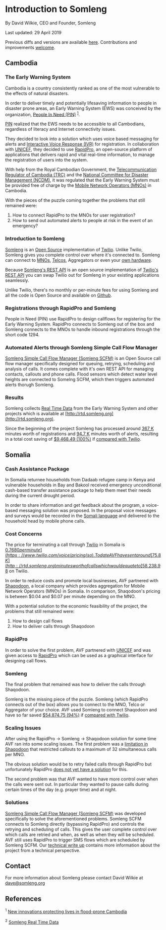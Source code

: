 # Introduction to Somleng

By David Wilkie, CEO and Founder, Somleng

Last updated: 29 April 2019

Previous diffs and versions are available [here](https://github.com/somleng/somleng-project/commits/master/docs/introduction_for_development_organizations.md). Contributions and improvements [welcome](https://github.com/somleng/somleng-project/pulls).

## Cambodia

### The Early Warning System

Cambodia is a country consistently ranked as one of the most vulnerable to the effects of natural disasters.

In order to deliver timely and potentially lifesaving information to people in disaster prone areas, an Early Warning System (EWS) was conceived by the organization, [People In Need (PIN)](https://www.clovekvtisni.cz/en/what-we-do/humanitarian-aid-and-development/cambodia) <sup>[1](#footnote-ews-article)</sup>.

[PIN](https://www.clovekvtisni.cz/en/what-we-do/humanitarian-aid-and-development/cambodia) realized that the EWS needs to be accessible to all Cambodians, regardless of literacy and Internet connectivity issues.

They decided to look into a solution which uses voice based messaging for alerts and [Interactive Voice Response (IVR)](https://en.wikipedia.org/wiki/Interactive_voice_response) for registration. In collaboration with [UNICEF](https://www.unicef.org/cambodia), they decided to use [RapidPro](http://rapidpro.io/), an open-source platform of applications that delivers rapid and vital real-time information, to manage the registration of users into the system.

With help from the Royal Cambodian Government, the [Telecommunication Regulator of Cambodia (TRC)](https://www.trc.gov.kh) and the [National Committee for Disaster Management (NCDM)](http://www.ncdm.gov.kh/), it was regulated that the Early Warning System must be provided free of charge by the [Mobile Network Operators (MNOs)](https://en.wikipedia.org/wiki/Mobile_network_operator) in Cambodia.

With the pieces of the puzzle coming together the problems that still remained were:

1. How to connect RapidPro to the MNOs for user registration?
2. How to send out automated alerts to people at risk in the event of an emergency?

### Introduction to Somleng

[Somleng](http://www.somleng.org/) is an [Open Source](https://en.wikipedia.org/wiki/Open-source_software) implementation of [Twilio](https://www.twilio.com/). Unlike Twilio, Somleng gives you complete control over where it's connected to. Somleng can connect to [MNOs](https://en.wikipedia.org/wiki/Mobile_network_operator), [Telcos](https://en.wikipedia.org/wiki/Telephone_company), Aggregators or even your [own hardware](https://en.wikipedia.org/wiki/SIM_box).

Because [Somleng's REST API](https://github.com/somleng/twilreapi) is an open source implementation of [Twilio's REST API](https://www.twilio.com/docs/api/rest) you can swap Twilio out for Somleng in your existing applications seamlessly.

Unlike Twilio, there's no monthly or per-minute fees for using Somleng and all the code is Open Source and available on [Github](https://github.com/somleng).

### Registrations through RapidPro and Somleng

People in Need (PIN) use RapidPro to design callflows for registering for the Early Warning System. RapidPro connects to Somleng out of the box and Somleng connects to the MNOs to handle inbound registrations through the short code 1294.

### Automated Alerts through Somleng Simple Call Flow Manager

[Somleng Simple Call Flow Manager (Somleng SCFM)](https://github.com/somleng/somleng-scfm) is an Open Source call flow manager specifically designed for queuing, retrying, scheduling and analysis of calls. It comes complete with it's own REST API for managing contacts, callouts and phone calls. Flood sensors which detect water level heights are connected to Somelng SCFM, which then triggers automated alerts thorugh Somleng.

### Results

Somleng collects [Real Time Data](http://rtd.somleng.org) from the Early Warning System and other projects which is available at [http://rtd.somleng.org](http://rtd.somleng.org).

Since the beginning of the project Somleng has processed around [367 K](http://rtd.somleng.org) minutes worth of registrations and [94.7 K](http://rtd.somleng.org) minutes worth of alerts, resulting in a total cost saving of [$9,468.49 (100%)](http://rtd.somleng.org) if [compared with Twilio](https://www.twilio.com/voice/pricing/kh).

## Somalia

### Cash Assistance Package

In Somalia returnee households from Dadaab refugee camp in Kenya and vulnerable households in Bay and Bakool received emergency unconditional cash-based transfer assistance package to help them meet their needs during the current drought period.

In order to share information and get feedback about the program, a voice-based messaging solution was proposed. In the proposal voice messages and surveys would be recorded in the [Somali language](https://en.wikipedia.org/wiki/Somali_language) and delivered to the household head by mobile phone calls.

### Cost Concerns

The price for terminating a call through [Twilio](https://www.twilio.com/) in Somalia is [$0.7680 per minute](https://www.twilio.com/voice/pricing/so). To date AVF have sent around [75.8 K](http://rtd.somleng.org) minutes worth of calls which would equate to [$58,238.98](http://rtd.somleng.org) on Twilio.

In order to reduce costs and promote local businesses, AVF partnered with [Shaqodoon](http://shaqodoon.org/technology/), a local company which provides aggregation for Mobile Network Operators (MNOs) in Somalia. In comparison, Shaqodoon's pricing is between $0.04 and $0.07 per minute depending on the MNO.

With a potential solution to the economic feasibility of the project, the problems that still remained were:

1. How to design call flows
2. How to deliver calls through Shaqodoon

### RapidPro

In order to solve the first problem, AVF partnered with [UNICEF](https://www.unicef.org/somalia) and was given access to [RapidPro](http://rapidpro.io/) which can be used as a graphical interface for designing call flows.

### Somleng

The final problem that remained was how to deliver the calls through Shaqodoon.

Somleng is the missing piece of the puzzle. Somleng (which RapidPro connects out of the box) allows you to connect to the MNO, Telco or Aggregator of your choice. AVF used Somleng to connect Shaqodoon and have so far saved [$54,874.75 (94%)](http://rtd.somleng.org) if [compared with Twilio](https://www.twilio.com/voice/pricing/so).

### Scaling Issues

After using the RapidPro -> Somleng -> Shaqodoon solution for some time AVF ran into some scaling issues. The first problem was a [limitation in Shaqodoon](https://github.com/somleng/somleng-project/blob/master/docs/case_study_africas_voices.md#shaqadoon) that restricted callouts to a maximum of 32 simultaneous calls per MNO.

The obvious solution would be to retry failed calls through RapidPro but unfortunately RapidPro [does not yet have a solution](https://github.com/rapidpro/rapidpro/issues/599) for this.

The second problem was that AVF wanted to have more control over when the calls were sent out. In particular they wanted to pause calls during certain times of the day (e.g. prayer time) and at night.

### Solutions

[Somleng Simple Call Flow Manager (Somleng SCFM)](https://github.com/somleng/somleng-scfm) was developed specifically to solve the aforementioned problems. Somleng SCFM connects to Somleng directly (bypassing RapidPro) and controls the retrying and scheduling of calls. This gives the user complete control over which calls are retried and when, as well as when they will be scheduled. AVF still uses RapidPro to trigger SMS flows which are scheduled by Somleng SCFM. Our [technical write up](https://github.com/somleng/somleng-project/blob/master/docs/case_study_africas_voices.md) contains more information about the project from a technical perspective.

## Contact

For more information about Somleng please contact David Wilkie at [dave@somleng.org](mailto:dave@somleng.org)

## References

<a name="footnote-ews-article"><sup>1</sup></a> [New innovations protecting lives in flood-prone Cambodia](http://unicefstories.org/2017/06/20/new-innovations-protecting-lives-in-flood-prone-cambodia/)

<a name="footnote-somleng-rtd"><sup>2</sup></a> [Somleng Real Time Data](http://rtd.somleng.org)
